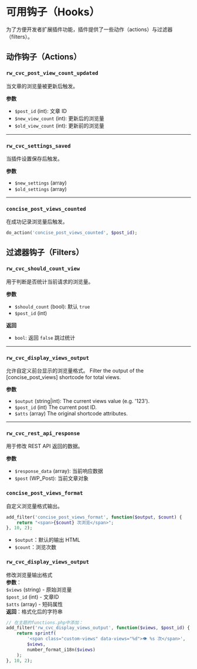 # 可用钩子（Hooks）

为了方便开发者扩展插件功能，插件提供了一些动作（actions）与过滤器（filters）。

## 动作钩子（Actions）
### `rw_cvc_post_view_count_updated`
当文章的浏览量被更新后触发。

**参数**
- `$post_id` (int): 文章 ID
- `$new_view_count` (int): 更新后的浏览量
- `$old_view_count` (int): 更新前的浏览量

---

### `rw_cvc_settings_saved`
当插件设置保存后触发。

**参数**
- `$new_settings` (array)
- `$old_settings` (array)

---

### `concise_post_views_counted`

在成功记录浏览量后触发。

```php
do_action('concise_post_views_counted', $post_id);
```

## 过滤器钩子（Filters）
### `rw_cvc_should_count_view`
用于判断是否统计当前请求的浏览量。

**参数**
- `$should_count` (bool): 默认 `true`
- `$post_id` (int)

**返回**
- `bool`: 返回 `false` 跳过统计

---

### `rw_cvc_display_views_output`
允许自定义前台显示的浏览量格式。
Filter the output of the [concise_post_views] shortcode for total views.

**参数**
- `$output` (string|int): The current views value (e.g. '123').
- `$post_id` (int) The current post ID.
- `$atts` (array)  The original shortcode attributes.

---

### `rw_cvc_rest_api_response`
用于修改 REST API 返回的数据。

**参数**
- `$response_data` (array): 当前响应数据
- `$post` (WP_Post): 当前文章对象

### `concise_post_views_format`

自定义浏览量格式输出。

```php
add_filter('concise_post_views_format', function($output, $count) {
    return "<span>{$count} 次浏览</span>";
}, 10, 2);
```

- `$output`：默认的输出 HTML
- `$count`：浏览次数

### `rw_cvc_display_views_output`  
  修改浏览量输出格式  
  **参数**：  
  `$views` (string) - 原始浏览量  
  `$post_id` (int) - 文章ID  
  `$atts` (array) - 短码属性  
  **返回**：格式化后的字符串
  
```php
// 在主题的functions.php中添加：
add_filter('rw_cvc_display_views_output', function($views, $post_id) {
    return sprintf(
        '<span class="custom-views" data-views="%d">👁️ %s 次</span>',
        $views,
        number_format_i18n($views)
    );
}, 10, 2);
```